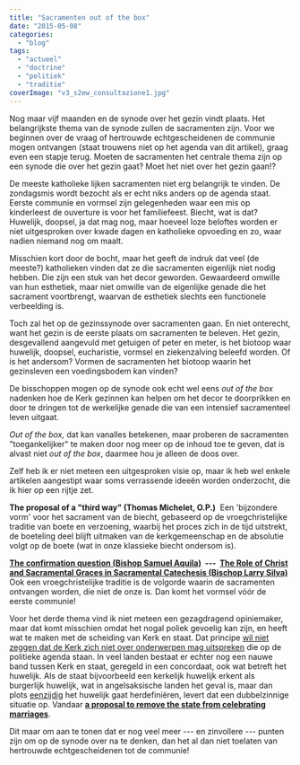 ```yaml
---
title: "Sacramenten out of the box"
date: "2015-05-08"
categories: 
  - "blog"
tags: 
  - "actueel"
  - "doctrine"
  - "politiek"
  - "traditie"
coverImage: "v3_s2ew_consultazione1.jpg"
---
```


Nog maar vijf maanden en de synode over het gezin vindt plaats. Het belangrijkste thema van de synode zullen de sacramenten zijn. Voor we beginnen over de vraag of hertrouwde echtgescheidenen de communie mogen ontvangen (staat trouwens niet op het agenda van dit artikel), graag even een stapje terug. Moeten de sacramenten het centrale thema zijn op een synode die over het gezin gaat? Moet het niet over het gezin gaan!?

De meeste katholieke lijken sacramenten niet erg belangrijk te vinden. De zondagsmis wordt bezocht als er echt niks anders op de agenda staat. Eerste communie en vormsel zijn gelegenheden waar een mis op kinderleest de ouverture is voor het familiefeest. Biecht, wat is dat? Huwelijk, doopsel, ja dat mag nog, maar hoeveel loze beloftes worden er niet uitgesproken over kwade dagen en katholieke opvoeding en zo, waar nadien niemand nog om maalt.

Misschien kort door de bocht, maar het geeft de indruk dat veel (de meeste?) katholieken vinden dat ze die sacramenten eigenlijk niet nodig hebben. Die zijn een stuk van het decor geworden. Gewaardeerd omwille van hun esthetiek, maar niet omwille van de eigenlijke genade die het sacrament voortbrengt, waarvan de esthetiek slechts een functionele verbeelding is.

Toch zal het op de gezinssynode over sacramenten gaan. En niet onterecht, want het gezin is de eerste plaats om sacramenten te beleven. Het gezin, desgevallend aangevuld met getuigen of peter en meter, is het biotoop waar huwelijk, doopsel, eucharistie, vormsel en ziekenzalving beleefd worden. Of is het andersom? Vormen de sacramenten het biotoop waarin het gezinsleven een voedingsbodem kan vinden?

De bisschoppen mogen op de synode ook echt wel eens _out of the box_ nadenken hoe de Kerk gezinnen kan helpen om het decor te doorprikken en door te dringen tot de werkelijke genade die van een intensief sacramenteel leven uitgaat.

_Out of the box,_ dat kan vanalles betekenen, maar proberen de sacramenten "toegankelijker" te maken door nog meer op de inhoud toe te geven, dat is alvast niet _out of the box_, daarmee hou je alleen de doos over.

Zelf heb ik er niet meteen een uitgesproken visie op, maar ik heb wel enkele artikelen aangestipt waar soms verrassende ideeën worden onderzocht, die ik hier op een rijtje zet.

**The proposal of a "third way" (Thomas Michelet, O.P.)**  Een 'bijzondere vorm' voor het sacrament van de biecht, gebaseerd op de vroegchristelijke traditie van boete en verzoening, waarbij het proces zich in de tijd uitstrekt, de boeteling deel blijft uitmaken van de kerkgemeenschap en de absolutie volgt op de boete (wat in onze klassieke biecht ondersom is).

**[The confirmation question (Bishop Samuel Aquila)](https://incaelo.wordpress.com/2012/03/12/the-confirmation-question/)  ---  [The Role of Christ and Sacramental Graces in Sacramental Catechesis (Bischop Larry Silva)](http://www.catholicculture.org/culture/liturgicalyear/blog/index.cfm?id=198)** Ook een vroegchristelijke traditie is de volgorde waarin de sacramenten ontvangen worden, die niet de onze is. Dan komt het vormsel vóór de eerste communie!

Voor het derde thema vind ik niet meteen een gezagdragend opiniemaker, maar dat komt misschien omdat het nogal poliek gevoelig kan zijn, en heeft wat te maken met de scheiding van Kerk en staat. Dat principe [wil niet zeggen dat de Kerk zich niet over onderwerpen mag uitspreken](https://geudens.wordpress.com/2015/04/24/mgr-mutsaerts-de-scheiding-van-kerk-en-staat-betekent-niet-de-scheiding-van-religie-en-politiek-dat-een-gangbare-misvatting/) die op de politieke agenda staan. In veel landen bestaat er echter nog een nauwe band tussen Kerk en staat, geregeld in een concordaat, ook wat betreft het huwelijk. Als de staat bijvoorbeeld een kerkelijk huwelijk erkent als burgerlijk huwelijk, wat in angelsaksische landen het geval is, maar dan plots [eenzijdig](http://liefdeentrouwaandekerk.blogspot.be/2015/01/paus-tegen-herdefiniering-huwelijk.html) het huwelijk gaat herdefiniëren, levert dat een dubbelzinnige situatie op. Vandaar **[a proposal to remove the state from celebrating marriages](http://vivificat1.blogspot.be/2015/05/plan-b-on-marriage-proposal-to-remove.html)**.

Dit maar om aan te tonen dat er nog veel meer --- en zinvollere --- punten zijn om op de synode over na te denken, dan het al dan niet toelaten van hertrouwde echtgescheidenen tot de communie!
